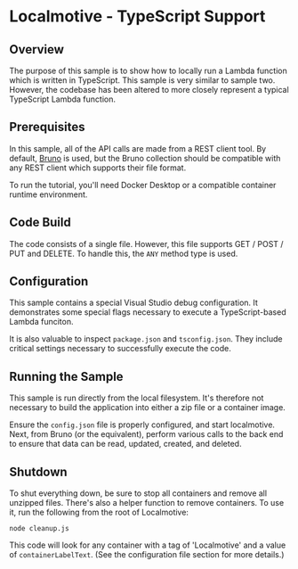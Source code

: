 # Localmotive - TypeScript Support

## Overview

The purpose of this sample is to show how to locally run a Lambda function which 
is written in TypeScript. This sample is very similar to sample two. However, the
codebase has been altered to more closely represent a typical TypeScript Lambda
function.


## Prerequisites

In this sample, all of the API calls are made from a REST client tool. By default,
[Bruno](https://www.usebruno.com/) is used, but the Bruno collection should be compatible
with any REST client which supports their file format.

To run the tutorial, you'll need Docker Desktop or a compatible container runtime environment.


## Code Build

The code consists of a single file. However, this file supports GET / POST / PUT and DELETE.
To handle this, the `ANY` method type is used.


## Configuration

This sample contains a special Visual Studio debug configuration. It demonstrates some
special flags necessary to execute a TypeScript-based Lambda funciton.

It is also valuable to inspect `package.json` and `tsconfig.json`. They include critical
settings necessary to successfully execute the code.


## Running the Sample

This sample is run directly from the local filesystem. It's therefore not necessary
to build the application into either a zip file or a container image.

Ensure the `config.json` file is properly configured, and start localmotive.
Next, from Bruno (or the equivalent), perform various calls to the back end to
ensure that data can be read, updated, created, and deleted.

## Shutdown

To shut everything down, be sure to stop all containers and remove all unzipped
files. There's also a helper function to remove containers. To use it, run the
following from the root of Localmotive:

```
node cleanup.js
```

This code will look for any container with a tag of 'Localmotive' and a value of
`containerLabelText`. (See the configuration file section for more details.)
